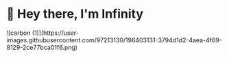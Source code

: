 
<h1>👋 Hey there, I'm Infinity</h1>
![carbon (1)](https://user-images.githubusercontent.com/97213130/196403131-3794d1d2-4aea-4f69-8129-2ce77bca01f6.png)
